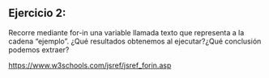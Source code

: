 ## Ejercicio 2:
Recorre mediante for-in una variable llamada texto que representa a la cadena “ejemplo”.
¿Qué resultados obtenemos al ejecutar?¿Qué conclusión podemos extraer?

https://www.w3schools.com/jsref/jsref_forin.asp